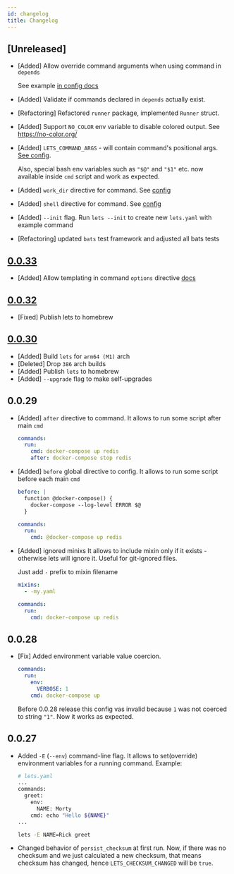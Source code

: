```yaml
---
id: changelog
title: Changelog
---
```


## [Unreleased]

* [Added] Allow override command arguments when using command in `depends`

   See example [in config docs](/docs/config#override-arguments-in-depends-command)

* [Added] Validate if commands declared in `depends` actually exist.
* [Refactoring] Refactored `runner` package, implemented `Runner` struct.
* [Added] Support `NO_COLOR` env variable to disable colored output. See https://no-color.org/
* [Added] `LETS_COMMAND_ARGS` - will contain command's positional args. [See config](/docs/env#default-environment-variabless).
  
  Also, special bash env variables such as `"$@"` and `"$1"` etc. now available inside `cmd` script and work as expected. 
* [Added] `work_dir` directive for command. See [config](/docs/config#work_dir)
* [Added] `shell` directive for command. See [config](/docs/config#shell-1)
* [Added] `--init` flag. Run `lets --init` to create new `lets.yaml` with example command
* [Refactoring] updated `bats` test framework and adjusted all bats tests 

  
## [0.0.33](https://github.com/lets-cli/lets/releases/tag/v0.0.33)

* [Added] Allow templating in command `options` directive [docs](/docs/advanced_usage#command-templates)


## [0.0.32](https://github.com/lets-cli/lets/releases/tag/v0.0.32)

* [Fixed] Publish lets to homebrew


## [0.0.30](https://github.com/lets-cli/lets/releases/tag/v0.0.30)

* [Added] Build `lets` for `arm64 (M1)` arch
* [Deleted] Drop `386` arch builds
* [Added] Publish `lets` to homebrew
* [Added] `--upgrade` flag to make self-upgrades


## 0.0.29

* [Added] `after` directive to command.
  It allows to run some script after main `cmd`
  ```yaml
  commands:
    run:
      cmd: docker-compose up redis
      after: docker-compose stop redis
  ```

* [Added] `before` global directive to config.
  It allows to run some script before each main `cmd`
  ```yaml
  before: |
    function @docker-compose() {
      docker-compose --log-level ERROR $@
    }
  
  commands:
    run:
      cmd: @docker-compose up redis
  ```

* [Added] ignored minixs
  It allows to include mixin only if it exists - otherwise lets will ignore it.
  Useful for git-ignored files.
  
  Just add `-` prefix to mixin filename
  
  ```yaml
  mixins:
    - -my.yaml
  
  commands:
    run:
      cmd: docker-compose up redis
  ```

  
## 0.0.28

* [Fix] Added environment variable value coercion.

  ```yaml
  commands:
    run:
      env:
        VERBOSE: 1
      cmd: docker-compose up
  ```

  Before 0.0.28 release this config vas invalid because `1` was not coerced to string `"1"`. Now it works as expected.

## 0.0.27

* Added `-E` (`--env`) command-line flag. It allows to set(override) environment variables for a running command.
  Example:
  
  ```bash
  # lets.yaml
  ...
  commands:
    greet:
      env:
        NAME: Morty
      cmd: echo "Hello ${NAME}"
  ...

  lets -E NAME=Rick greet
  ```

* Changed behavior of `persist_checksum` at first run. Now, if there was no checksum and we just calculated a new checksum, that means checksum has changed, hence `LETS_CHECKSUM_CHANGED` will be `true`.
